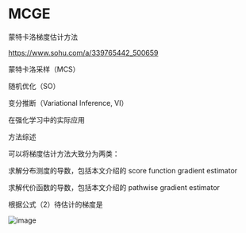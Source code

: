 # MCGE
蒙特卡洛梯度估计方法

https://www.sohu.com/a/339765442_500659

蒙特卡洛采样（MCS）

随机优化（SO）

变分推断（Variational Inference, VI）

在强化学习中的实际应用

方法综述

可以将梯度估计方法大致分为两类：

求解分布测度的导数，包括本文介绍的 score function gradient estimator

求解代价函数的导数，包括本文介绍的 pathwise gradient estimator

根据公式（2）待估计的梯度是

![image](https://user-images.githubusercontent.com/33678772/169677549-a4458506-9d3e-4037-b1e9-685aef39410d.png)


